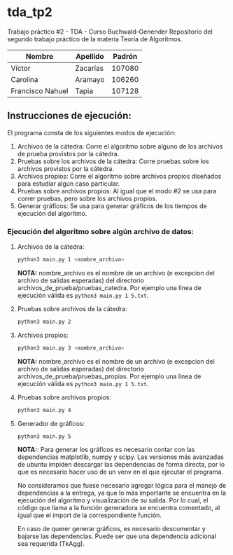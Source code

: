 # tda_tp2
Trabajo práctico #2 - TDA - Curso Buchwald-Genender
Repositorio del segundo trabajo práctico de la materia Teoría de Algoritmos. 

| Nombre           | Apellido      | Padrón   |
|------------------|---------------|----------|
| Víctor           | Zacarías      | 107080   |
| Carolina         | Aramayo       | 106260   |
| Francisco Nahuel | Tapia         | 107128   |

## Instrucciones de ejecución:

El programa consta de los siguientes modos de ejecución:

1. Archivos de la cátedra: Corre el algoritmo sobre alguno de los archivos de prueba provistos por la cátedra.
2. Pruebas sobre los archivos de la cátedra: Corre pruebas sobre los archivos provistos por la cátedra.
3. Archivos propios: Corre el algoritmo sobre archivos propios diseñados para estudiar algún caso particular.
4. Pruebas sobre archivos propios: Al igual que el modo #2 se usa para correr pruebas, pero sobre los archivos propios.
5. Generar gráficos: Se usa para generar gráficos de los tiempos de ejecución del algoritmo.

### Ejecución del algoritmo sobre algún archivo de datos:

1. Archivos de la cátedra:

    ```bash
    python3 main.py 1 <nombre_archivo>
    ```
    **NOTA:** nombre_archivo es el nombre de un archivo (e excepcion del archivo de salidas esperadas) del directorio
    archivos_de_prueba/pruebas_catedra. Por ejemplo una línea de ejecución válida es `python3 main.py 1 5.txt`.

2. Pruebas sobre archivos de la cátedra:

    ```bash
    python3 main.py 2
    ```

3. Archivos propios:

    ```bash
    python3 main.py 3 <nombre_archivo>
    ```
     **NOTA:** nombre_archivo es el nombre de un archivo (e excepcion del archivo de salidas esperadas) del directorio
    archivos_de_prueba/pruebas_propias. Por ejemplo una línea de ejecución válida es `python3 main.py 1 5.txt`.

4. Pruebas sobre archivos propios:
    
    ```bash
    python3 main.py 4
    ```

5. Generador de gráficos:

    ```bash
    python3 main.py 5
    ```
   **NOTA:**: Para generar los gráficos es necesario contar con las dependencias matplotlib, numpy y scipy. 
   Las versiones más avanzadas de ubuntu impiden descargar las dependencias de forma directa, por lo que es 
   necesario hacer uso de un venv en el que ejecutar el programa.

    No consideramos que fuese necesario agregar lógica para el manejo de dependencias a la entrega, ya que lo más 
    importante se encuentra en la ejecución del algoritmo y visualización de su salida. Por lo cual, el
    código que llama a la función generadora se encuentra comentado, al igual que el import de 
    la correspondiente función.
        
     En caso de querer generar gráficos, es necesario descomentar y bajarse las dependencias. Puede ser que una 
     dependencia adicional sea requerida (TkAgg).
